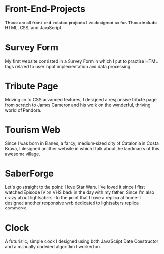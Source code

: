 # Front-End-Projects
These are all front-end-related projects I've designed so far. These include HTML, CSS, and JavaScript.

# Survey Form
My first website consisted in a Survey Form in which I put to practise HTML tags related to user input implementation and data processing.

# Tribute Page
Moving on to CSS advanced features, I designed a responsive tribute page from scratch to James Cameron and his work on the wonderful, thriving world of Pandora.

# Tourism Web
Since I was born in Blanes, a fancy, medium-sized city of Catalonia in Costa Brava, I designed another website in which I talk about the landmarks of this awesome village.

# SaberForge
Let's go straight to the point: I love Star Wars. I've loved it since I first watched Episode IV on VHS back in the day with my father. Since I'm also crazy about lightsabers -to the point that I have a replica at home- I designed another responsive web dedicated to lightsabers replica commerce.

# Clock
A futuristic, simple clock I designed using both JavaScript Date Constructor and a manually codeded algorithm I worked on.
